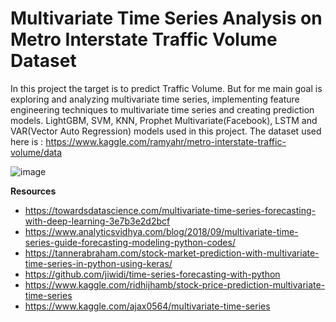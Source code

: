 # Multivariate Time Series Analysis on Metro Interstate Traffic Volume Dataset

In this project the target is to predict Traffic Volume. But for me main goal is exploring and analyzing multivariate time series, implementing feature engineering techniques to multivariate time series and creating prediction models. LightGBM, SVM, KNN, Prophet Multivariate(Facebook), LSTM and VAR(Vector Auto Regression) models used in this project.
The dataset used here is : https://www.kaggle.com/ramyahr/metro-interstate-traffic-volume/data

![image](https://user-images.githubusercontent.com/42489236/155407340-b7dda7ed-4e7c-4596-881b-febf86c096d7.png)

**Resources**

- https://towardsdatascience.com/multivariate-time-series-forecasting-with-deep-learning-3e7b3e2d2bcf
- https://www.analyticsvidhya.com/blog/2018/09/multivariate-time-series-guide-forecasting-modeling-python-codes/
- https://tannerabraham.com/stock-market-prediction-with-multivariate-time-series-in-python-using-keras/
- https://github.com/jiwidi/time-series-forecasting-with-python
- https://www.kaggle.com/ridhijhamb/stock-price-prediction-multivariate-time-series
- https://www.kaggle.com/ajax0564/multivariate-time-series
